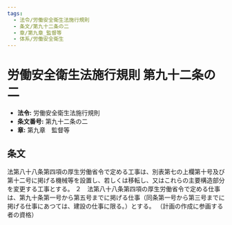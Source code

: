 ```yaml
---
tags:
  - 法令/労働安全衛生法施行規則
  - 条文/第九十二条の二
  - 章/第九章_監督等
  - 体系/労働安全衛生
---
```

# 労働安全衛生法施行規則 第九十二条の二

- **法令:** 労働安全衛生法施行規則
- **条文番号:** 第九十二条の二
- **章:** 第九章　監督等

## 条文
法第八十八条第四項の厚生労働省令で定める工事は、別表第七の上欄第十号及び第十二号に掲げる機械等を設置し、若しくは移転し、又はこれらの主要構造部分を変更する工事とする。
２　法第八十八条第四項の厚生労働省令で定める仕事は、第九十条第一号から第五号までに掲げる仕事（同条第一号から第三号までに掲げる仕事にあつては、建設の仕事に限る。）とする。
（計画の作成に参画する者の資格）

